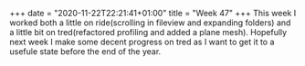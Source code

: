 +++
date = "2020-11-22T22:21:41+01:00"
title = "Week 47"
+++
This week I worked both a little on ride(scrolling in fileview and expanding folders) and a little bit on tred(refactored profiling and added a plane mesh). Hopefully next week I make some decent progress on tred as I want to get it to a usefule state before the end of the year.
